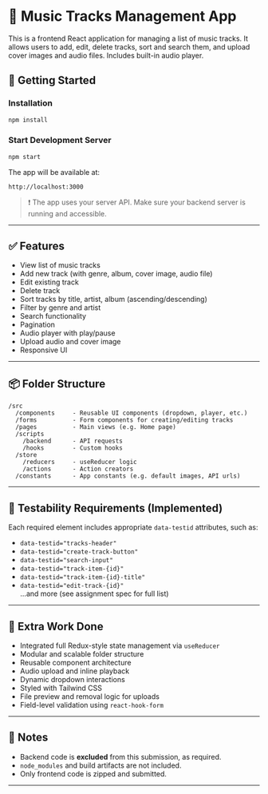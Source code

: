 # 🎵 Music Tracks Management App

This is a frontend React application for managing a list of music tracks. It allows users to add, edit, delete tracks, sort and search them, and upload cover images and audio files. Includes built-in audio player.

## 🚀 Getting Started

### Installation

```bash
npm install
```

### Start Development Server

```bash
npm start
```

The app will be available at:

```
http://localhost:3000
```

> ❗ The app uses your server API. Make sure your backend server is running and accessible.

---

## ✅ Features

- View list of music tracks
- Add new track (with genre, album, cover image, audio file)
- Edit existing track
- Delete track
- Sort tracks by title, artist, album (ascending/descending)
- Filter by genre and artist
- Search functionality
- Pagination
- Audio player with play/pause
- Upload audio and cover image
- Responsive UI

---

## 📦 Folder Structure

```
/src
  /components     - Reusable UI components (dropdown, player, etc.)
  /forms          - Form components for creating/editing tracks
  /pages          - Main views (e.g. Home page)
  /scripts
    /backend      - API requests
    /hooks        - Custom hooks
  /store
    /reducers     - useReducer logic
    /actions      - Action creators
  /constants      - App constants (e.g. default images, API urls)
```

---

## 🧪 Testability Requirements (Implemented)

Each required element includes appropriate `data-testid` attributes, such as:

- `data-testid="tracks-header"`
- `data-testid="create-track-button"`
- `data-testid="search-input"`
- `data-testid="track-item-{id}"`
- `data-testid="track-item-{id}-title"`
- `data-testid="edit-track-{id}"`  
  ...and more (see assignment spec for full list)

---

## 📌 Extra Work Done

- Integrated full Redux-style state management via `useReducer`
- Modular and scalable folder structure
- Reusable component architecture
- Audio upload and inline playback
- Dynamic dropdown interactions
- Styled with Tailwind CSS
- File preview and removal logic for uploads
- Field-level validation using `react-hook-form`

---

## 🧼 Notes

- Backend code is **excluded** from this submission, as required.
- `node_modules` and build artifacts are not included.
- Only frontend code is zipped and submitted.

---
